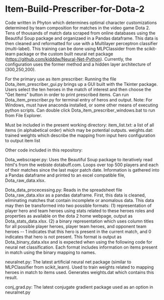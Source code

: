 # Item-Build-Prescriber-for-Dota-2
Code written in Phyton which determines optimal character customizations determined by team composition for matches in the video game Dota 2. Tens of thousands of match data scraped from online databases using the Beautiful Soup package and organizaed in a Pandas dataframe. This data is then cleaned and reformatted for use with a Multilayer perceptron classifier (multi-label). This training can be done using MLPClassider from the scikit-learn package or the custom built neural net package (https://github.com/kidddw/Neural-Net-Python). Currently, the configuration uses the former method and a hidden layer architecture of (300,250,200).

For the primary use as item prescriber:
Running the file Dota_item_prescriber_gui.py brings up a GUI built with the Tkinter package. Users select the ten heroes in the match of interest and then choose the "Get Items" button in order to print prescribed items. Can run Dota_item_prescriber.py for terminal entry of heros and output. Note: For Windows, must have anaconda installed, or some other means of executing python scripts. Can double click Dota_item_prescriber_windows.bat to run from File Explorer. 

Must be included in the present working directory: 
item_list.txt: a list of all items (in alphabetical order) which may be potential outputs. 
weights.dat: trained weights which describe the mapping from input hero configuration to output item list




Other code included in this repository:

Dota_webscraper.py:
Uses the Beautiful Soup package to iteratively read html's from the webiste dotabuff.com. Loops over top 500 players and each of their matches since the last major patch date. Information is gathered into a Pandas dataframe and printed to an excel compatible file, Dota_raw_data.xlsx.

Dota_data_procecessing.py:
Reads in the spreadsheet file Dota_raw_data.xlsx as a pandas dataframe. First, this data is cleaned, eliminating matches that contain incomplete or anomalous data. This data may then be transformed into two possible formats: (1) representation of player hero and team heroes using stats related to these heroes roles and properties as available on the dota 2 home webpage, output as Dota_stats_data.xlsx. (2) a binary representation which uses column titles for all possible player heroes, player team heroes, and opponent team heroes -- 1 indicates that this hero is present in the current match, and 0 indicates that hero is not present. This format is output as Dota_binary_data.xlsx and is expected when using the following code for neural net classification. Each format includes information on items present in match using the binary mapping to names. 

neuralnet.py:
The latest artificial neural net package (similar to MLPClassifier from scikit_learn). Used to train weights related to mapping heroes in match to items used. Generates weights.dat which contains this result.

conj_grad.py:
The latest conjugate gradient package used as an option in neuralnet.py










